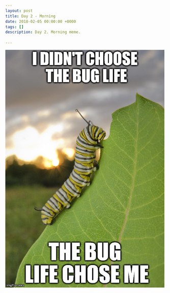 ```yaml
---
layout: post
title: Day 2 - Morning
date: 2018-02-05 00:00:00 +0000
tags: []
description: Day 2. Morning meme.

---
```

![Caterpillar Meme - I didn't choose the bug life, the bug life chose me](/public/images/bug.jpg)